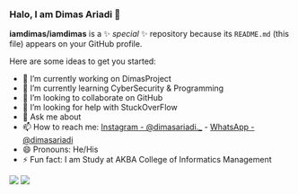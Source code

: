 ### Halo, I am Dimas Ariadi 👋


**iamdimas/iamdimas** is a ✨ _special_ ✨ repository because its `README.md` (this file) appears on your GitHub profile.

Here are some ideas to get you started:

- 🔭 I’m currently working on DimasProject
- 🌱 I’m currently learning CyberSecurity & Programming
- 👯 I’m looking to collaborate on GitHub
- 🤔 I’m looking for help with StuckOverFlow
- 💬 Ask me about 
- 📫 How to reach me: [Instagram - @dimasariadi._](https://instagram.com/dimasariadi._) - [WhatsApp - @dimasariadi](https://wa.me/6285161604085)
- 😄 Pronouns: He/His 
- ⚡ Fun fact: I am Study at AKBA College of Informatics Management





<img src="https://github-readme-stats.vercel.app/api?username=iamdimas&show_icons=true&theme=radical">
<img src="https://github-readme-stats.vercel.app/api/top-langs/?username=iamdimas&layout=compact">
